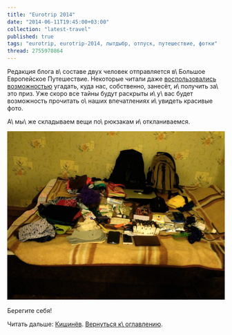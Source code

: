 ```yaml
---
title: "Eurotrip 2014"
date: "2014-06-11T19:45:00+03:00"
collection: "latest-travel"
published: true
tags: "eurotrip, eurotrip-2014, лытдыбр, отпуск, путешествие, фотки"
thread: 2755970864
---
```


Редакция блога в\ составе двух человек отправляется в\ Большое Европейское Путешествие. Некоторые читали даже 
[воспользовались возможностью][contest] угадать, куда нас, собственно, занесёт, и\ получить за\ это приз. Уже скоро все 
тайны будут раскрыты и\ у\ вас будет возможность прочитать о\ наших впечатлениях и\ увидеть красивые фото.

А\ мы\ же складываем вещи по\ рюкзакам и\ откланиваемся.

![](/images/travel/2014-06-eurotrip/start-packing.jpg)

Берегите себя!  

Читать дальше: [Кишинёв](/post/eurotrip-2014-chisinau/). [Вернуться к\ оглавлению](/post/eurotrip-2014/).

[contest]: /post/two-years-contest/
